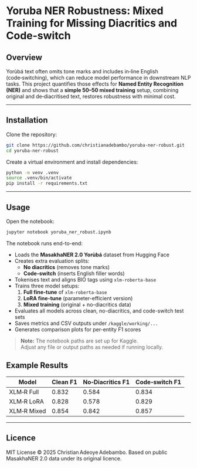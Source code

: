 # Yoruba NER Robustness: Mixed Training for Missing Diacritics and Code-switch

## Overview

Yorùbá text often omits tone marks and includes in‑line English (code‑switching), which can reduce model performance in downstream NLP tasks.
This project quantifies those effects for **Named Entity Recognition (NER)** and shows that a **simple 50–50 mixed training** setup, combining original and de‑diacritised text, restores robustness with minimal cost.

---

## Installation

Clone the repository:

```bash
git clone https://github.com/christianadebambo/yoruba-ner-robust.git
cd yoruba-ner-robust
```

Create a virtual environment and install dependencies:

```bash
python -m venv .venv
source .venv/bin/activate
pip install -r requirements.txt
```

---

## Usage

Open the notebook:

```bash
jupyter notebook yoruba_ner_robust.ipynb
```

The notebook runs end-to-end:
- Loads the **MasakhaNER 2.0 Yorùbá** dataset from Hugging Face  
- Creates extra evaluation splits:  
  - **No diacritics** (removes tone marks)  
  - **Code-switch** (inserts English filler words)  
- Tokenises text and aligns BIO tags using `xlm-roberta-base`  
- Trains three model setups:  
  1. **Full fine-tune** of `xlm-roberta-base`  
  2. **LoRA fine-tune** (parameter-efficient version)  
  3. **Mixed training** (original + no-diacritics data)  
- Evaluates all models across clean, no-diacritics, and code-switch test sets  
- Saves metrics and CSV outputs under `/kaggle/working/...`  
- Generates comparison plots for per-entity F1 scores  

> **Note:** The notebook paths are set up for Kaggle.  
> Adjust any file or output paths as needed if running locally.

## Example Results

| Model         | Clean F1 | No‑Diacritics F1 | Code‑switch F1 |
|----------------|-----------|------------------|----------------|
| XLM‑R Full     | 0.832     | 0.584            | 0.834          |
| XLM‑R LoRA     | 0.828     | 0.578            | 0.829          |
| XLM‑R Mixed    | 0.854     | 0.842            | 0.857          |

---

## Licence

MIT License © 2025 Christian Adeoye Adebambo.
Based on public MasakhaNER 2.0 data under its original licence.

